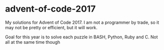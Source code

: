 # advent-of-code-2017

My solutions for Advent of Code 2017.
I am not a programmer by trade, so it may not be pretty or efficient, but it will work.

Goal for this year is to solve each puzzle in BASH, Python, Ruby and C.
Not all at the same time though